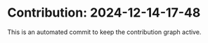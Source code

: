 # Contribution: 2024-12-14-17-48
This is an automated commit to keep the contribution graph active.
